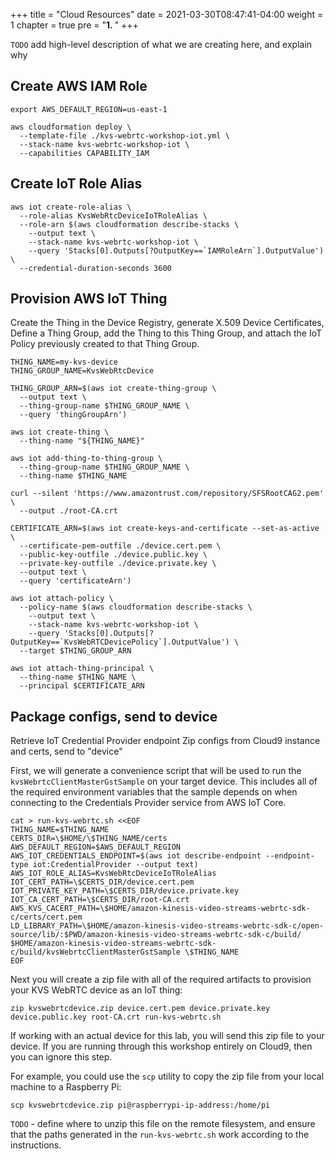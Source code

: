 +++
title = "Cloud Resources"
date = 2021-03-30T08:47:41-04:00
weight = 1
chapter = true
pre = "<b>1. </b>"
+++

`TODO` add high-level description of what we are creating here, and explain why 

## Create AWS IAM Role

```
export AWS_DEFAULT_REGION=us-east-1

aws cloudformation deploy \
  --template-file ./kvs-webrtc-workshop-iot.yml \
  --stack-name kvs-webrtc-workshop-iot \
  --capabilities CAPABILITY_IAM
```

## Create IoT Role Alias

```
aws iot create-role-alias \
  --role-alias KvsWebRtcDeviceIoTRoleAlias \
  --role-arn $(aws cloudformation describe-stacks \
    --output text \
    --stack-name kvs-webrtc-workshop-iot \
    --query 'Stacks[0].Outputs[?OutputKey==`IAMRoleArn`].OutputValue') \
  --credential-duration-seconds 3600
```

## Provision AWS IoT Thing

Create the Thing in the Device Registry, generate X.509 Device Certificates, Define a Thing Group, add the Thing to this Thing Group, and attach the IoT Policy previously created to that Thing Group.

```
THING_NAME=my-kvs-device
THING_GROUP_NAME=KvsWebRtcDevice

THING_GROUP_ARN=$(aws iot create-thing-group \
  --output text \
  --thing-group-name $THING_GROUP_NAME \
  --query 'thingGroupArn')

aws iot create-thing \
  --thing-name "${THING_NAME}"

aws iot add-thing-to-thing-group \
  --thing-group-name $THING_GROUP_NAME \
  --thing-name $THING_NAME

curl --silent 'https://www.amazontrust.com/repository/SFSRootCAG2.pem' \
  --output ./root-CA.crt

CERTIFICATE_ARN=$(aws iot create-keys-and-certificate --set-as-active \
  --certificate-pem-outfile ./device.cert.pem \
  --public-key-outfile ./device.public.key \
  --private-key-outfile ./device.private.key \
  --output text \
  --query 'certificateArn')

aws iot attach-policy \
  --policy-name $(aws cloudformation describe-stacks \
    --output text \
    --stack-name kvs-webrtc-workshop-iot \
    --query 'Stacks[0].Outputs[?OutputKey==`KvsWebRTCDevicePolicy`].OutputValue') \
  --target $THING_GROUP_ARN

aws iot attach-thing-principal \
  --thing-name $THING_NAME \
  --principal $CERTIFICATE_ARN
```

## Package configs, send to device

Retrieve IoT Credential Provider endpoint
Zip configs from Cloud9 instance and certs, send to "device"

First, we will generate a convenience script that will be used to run the `kvsWebrtcClientMasterGstSample` on your target device. This includes all of the required environment variables that the sample depends on when connecting to the Credentials Provider service from AWS IoT Core.

```
cat > run-kvs-webrtc.sh <<EOF
THING_NAME=$THING_NAME
CERTS_DIR=\$HOME/\$THING_NAME/certs
AWS_DEFAULT_REGION=$AWS_DEFAULT_REGION
AWS_IOT_CREDENTIALS_ENDPOINT=$(aws iot describe-endpoint --endpoint-type iot:CredentialProvider --output text)
AWS_IOT_ROLE_ALIAS=KvsWebRtcDeviceIoTRoleAlias
IOT_CERT_PATH=\$CERTS_DIR/device.cert.pem
IOT_PRIVATE_KEY_PATH=\$CERTS_DIR/device.private.key
IOT_CA_CERT_PATH=\$CERTS_DIR/root-CA.crt
AWS_KVS_CACERT_PATH=\$HOME/amazon-kinesis-video-streams-webrtc-sdk-c/certs/cert.pem
LD_LIBRARY_PATH=\$HOME/amazon-kinesis-video-streams-webrtc-sdk-c/open-source/lib/:$PWD/amazon-kinesis-video-streams-webrtc-sdk-c/build/
$HOME/amazon-kinesis-video-streams-webrtc-sdk-c/build/kvsWebrtcClientMasterGstSample \$THING_NAME
EOF
```

Next you will create a zip file with all of the required artifacts to provision your KVS WebRTC device as an IoT thing:
```
zip kvswebrtcdevice.zip device.cert.pem device.private.key device.public.key root-CA.crt run-kvs-webrtc.sh
```

If working with an actual device for this lab, you will send this zip file to your device. If you are running through this workshop entirely on Cloud9, then you can ignore this step.

For example, you could use the `scp` utility to copy the zip file from your local machine to a Raspberry Pi:
```
scp kvswebrtcdevice.zip pi@raspberrypi-ip-address:/home/pi
```

`TODO` - define where to unzip this file on the remote filesystem, and ensure that the paths generated in the `run-kvs-webrtc.sh` work according to the instructions.
